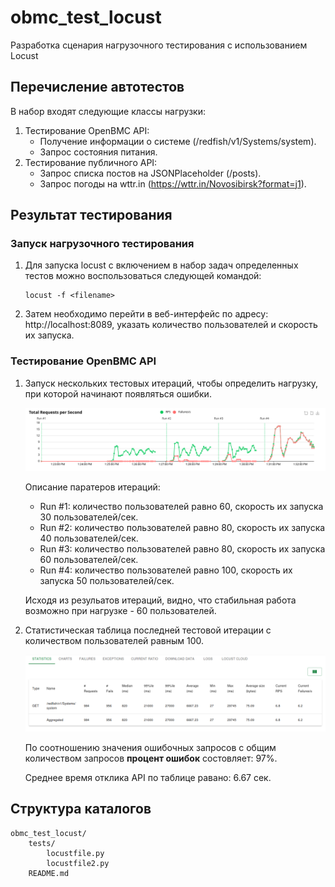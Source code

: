 # obmc_test_locust
Разработка сценария нагрузочного тестирования с использованием Locust

## Перечисление автотестов
В набор входят следующие классы нагрузки:
1) Тестирование OpenBMC API:
    - Получение информации о системе (/redfish/v1/Systems/system).
    - Запрос состояния питания.
2) Тестирование публичного API:
    - Запрос списка постов на JSONPlaceholder (/posts).
    - Запрос погоды на wttr.in (https://wttr.in/Novosibirsk?format=j1).

## Результат тестирования

### Запуск нагрузочного тестирования
1. Для запуска locust с включением в набор задач определенных тестов можно воспользоваться следующей командой:
   ```
   locust -f <filename>
   ```

2. Затем необходимо перейти в веб-интерфейс по адресу: http://localhost:8089, указать количество пользователей и скорость их запуска.

### Тестирование OpenBMC API
1. Запуск нескольких тестовых итераций, чтобы определить нагрузку, при которой начинают появляться ошибки.
   
   ![obmc_100_50_saturation](https://github.com/Doom-ux/obmc_test_locust/blob/media/openBmc_60_30_80_40_80_60_100_50.png)

   Описание паратеров итераций:
    - Run #1: количество пользователей равно 60, скорость их запуска 30 пользователей/сек.
    - Run #2: количество пользователей равно 80, скорость их запуска 40 пользователей/сек.
    - Run #3: количество пользователей равно 80, скорость их запуска 60 пользователей/сек.
    - Run #4: количество пользователей равно 100, скорость их запуска 50 пользователей/сек.
   
   Исходя из резульатов итераций, видно, что стабильная работа возможно при нагрузке - 60 пользователей.

3. Статистическая таблица последней тестовой итерации с количеством пользователей равным 100.

   ![obmc_100_50_saturation](https://github.com/Doom-ux/obmc_test_locust/blob/media/openBmc_60_30_80_40_80_60_100_50_statistics.png)

   <p>По соотношению значения ошибочных запросов с общим количеством запросов <b>процент ошибок</b> состовляет: 97%.</p>
   <p>Среднее время отклика API по таблице равано: 6.67 сек.</p>

## Структура каталогов

```
obmc_test_locust/
    tests/
        locustfile.py
        locustfile2.py
    README.md
```
